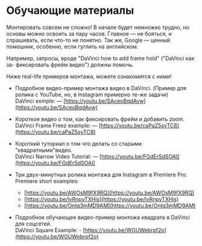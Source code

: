 # Обучающие материалы

Монтировать совсем не сложно! В начале будет немножко трудно, но основы
можно освоить за пару часов. Главное — не бояться, и спрашивать, если что-то
не понятно.
Так же, Google — ценный помошник, особенно, если гуглить на английском.

Например, запросы, вроде "DaVinci how to add frame hold" ("DaVinci как за-
фиксировать фрейм видео") должны помочь.

Ниже real-life примеров монтажа, можете ознакомится с ними!

- Подробное видео-пример монтажа видео в DaVinci. (Пример для ролика 
   с YouTube, но, в Instagram примерно те-же задачи)  
   DaVinci exmple: — [https://youtu.be/SAceoBqdAvw](https://youtu.be/SAceoBqdAvw)
- Короткое видео о том, как фиксировать фрейм и добавить zoom.  
   DaVinci Frame Freez example: — [https://youtu.be/caPaZ5syTC8](https://youtu.be/caPaZ5syTC8)
- Короткий туториал о том что делать со старыми "квадратными"видео.  
   DaVinci Narrow Video Tutorial: — [https://youtu.be/FGdErSdSOAI](https://youtu.be/FGdErSdSOAI)
- Три двух-минутных ролика монтажа для Instagram в Premiere Pro.  
   Premiere short examples:  
    - [https://youtu.be/AWOsM9fX9RQ](https://youtu.be/AWOsM9fX9RQ)
    - [https://youtu.be/lvRnpvTXHis](https://youtu.be/lvRnpvTXHis)
    - [https://youtu.be/Ontq3mMD9AM](https://youtu.be/Ontq3mMD9AM)

- Подробное обучающее видео-пример монтожа квадрата в DaVinci для соцсетей.  
   DaVinci Square Example: - [https://youtu.be/WGUWebrpf2o](https://youtu.be/WGUWebrpf2o)
